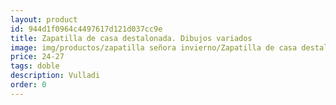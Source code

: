 ```yaml
---
layout: product
id: 944d1f0964c4497617d121d037cc9e
title: Zapatilla de casa destalonada. Dibujos variados
image: img/productos/zapatilla señora invierno/Zapatilla de casa destalonada. Dibujos variados=24-27=doble=Vulladi.webp
price: 24-27
tags: doble
description: Vulladi
order: 0
---
```

